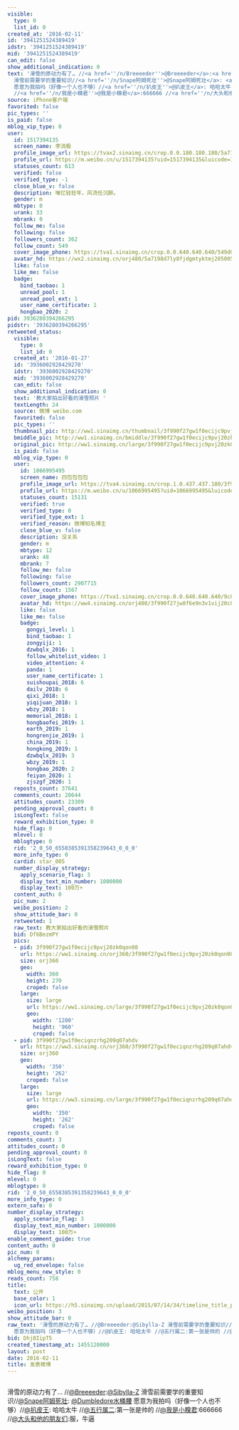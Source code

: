 ```yaml
---
visible:
  type: 0
  list_id: 0
created_at: '2016-02-11'
id: '3941251524389419'
idstr: '3941251524389419'
mid: '3941251524389419'
can_edit: false
show_additional_indication: 0
text: '滑雪的原动力有了… //<a href=''/n/Breeeeder''>@Breeeeder</a>:<a href=''/n/Sibylla-Z''>@Sibylla-Z</a>
  滑雪前需要学的重要知识//<a href=''/n/Snape阿姆死壮''>@Snape阿姆死壮</a>: <a href=''/n/Dumbledore水桶腰''>@Dumbledore水桶腰</a>
  愿意为我拍吗（好像一个人也不够）//<a href=''/n/扒皮王''>@扒皮王</a>: 哈哈太牛 //<a href=''/n/五行属二''>@五行属二</a>:第一张是帅的
  //<a href=''/n/我是小糗君''>@我是小糗君</a>:666666 //<a href=''/n/大头和他的朋友们''>@大头和他的朋友们</a>:服，牛逼'
source: iPhone客户端
favorited: false
pic_types: ''
is_paid: false
mblog_vip_type: 0
user:
  id: 1517394135
  screen_name: 李消极
  profile_image_url: https://tvax2.sinaimg.cn/crop.0.0.180.180.180/5a7198d7ly8fjdgmtyktmj20500500so.jpg?KID=imgbed,tva&Expires=1606399502&ssig=zHsrBiYTAN
  profile_url: https://m.weibo.cn/u/1517394135?uid=1517394135&luicode=10000011&lfid=2304131517394135_-_WEIBO_SECOND_PROFILE_WEIBO
  statuses_count: 613
  verified: false
  verified_type: -1
  close_blue_v: false
  description: 唯忆轻狂年，风流任沉醉。
  gender: m
  mbtype: 0
  urank: 33
  mbrank: 0
  follow_me: false
  following: false
  followers_count: 362
  follow_count: 549
  cover_image_phone: https://tva1.sinaimg.cn/crop.0.0.640.640.640/549d0121tw1egm1kjly3jj20hs0hsq4f.jpg
  avatar_hd: https://wx2.sinaimg.cn/orj480/5a7198d7ly8fjdgmtyktmj20500500so.jpg
  like: false
  like_me: false
  badge:
    bind_taobao: 1
    unread_pool: 1
    unread_pool_ext: 1
    user_name_certificate: 1
    hongbao_2020: 2
pid: 3936280394266295
pidstr: '3936280394266295'
retweeted_status:
  visible:
    type: 0
    list_id: 0
  created_at: '2016-01-27'
  id: '3936002928429270'
  idstr: '3936002928429270'
  mid: '3936002928429270'
  can_edit: false
  show_additional_indication: 0
  text: '教大家拍出好看的滑雪照片 '
  textLength: 24
  source: 微博 weibo.com
  favorited: false
  pic_types: ''
  thumbnail_pic: http://ww1.sinaimg.cn/thumbnail/3f990f27gw1f0ecijc9pvj20zk0qon08.jpg
  bmiddle_pic: http://ww1.sinaimg.cn/bmiddle/3f990f27gw1f0ecijc9pvj20zk0qon08.jpg
  original_pic: http://ww1.sinaimg.cn/large/3f990f27gw1f0ecijc9pvj20zk0qon08.jpg
  is_paid: false
  mblog_vip_type: 0
  user:
    id: 1066995495
    screen_name: 四包包包包
    profile_image_url: https://tva4.sinaimg.cn/crop.1.0.437.437.180/3f990f27jw8f6e9n3v1vij20c80c5q3x.jpg?KID=imgbed,tva&Expires=1606399502&ssig=WP1%2FrB1NzN
    profile_url: https://m.weibo.cn/u/1066995495?uid=1066995495&luicode=10000011&lfid=2304131517394135_-_WEIBO_SECOND_PROFILE_WEIBO
    statuses_count: 15131
    verified: true
    verified_type: 0
    verified_type_ext: 1
    verified_reason: 微博知名博主
    close_blue_v: false
    description: 没关系
    gender: m
    mbtype: 12
    urank: 48
    mbrank: 7
    follow_me: false
    following: false
    followers_count: 2907715
    follow_count: 1567
    cover_image_phone: https://tva1.sinaimg.cn/crop.0.0.640.640.640/9c836c2cjw1fabe3vyl03j20yi0yqwh7.jpg
    avatar_hd: https://ww4.sinaimg.cn/orj480/3f990f27jw8f6e9n3v1vij20c80c5q3x.jpg
    like: false
    like_me: false
    badge:
      gongyi_level: 1
      bind_taobao: 1
      zongyiji: 1
      dzwbqlx_2016: 1
      follow_whitelist_video: 1
      video_attention: 4
      panda: 1
      user_name_certificate: 1
      suishoupai_2018: 6
      dailv_2018: 6
      qixi_2018: 1
      yiqijuan_2018: 1
      wbzy_2018: 1
      memorial_2018: 1
      hongbaofei_2019: 1
      earth_2019: 1
      hongrenjie_2019: 1
      china_2019: 1
      hongkong_2019: 1
      dzwbqlx_2019: 3
      wbzy_2019: 1
      hongbao_2020: 2
      feiyan_2020: 1
      zjszgf_2020: 1
  reposts_count: 37641
  comments_count: 20644
  attitudes_count: 23309
  pending_approval_count: 0
  isLongText: false
  reward_exhibition_type: 0
  hide_flag: 0
  mlevel: 0
  mblogtype: 0
  rid: '2_0_50_6558385391358239643_0_0_0'
  more_info_type: 0
  cardid: star_005
  number_display_strategy:
    apply_scenario_flag: 3
    display_text_min_number: 1000000
    display_text: 100万+
  content_auth: 0
  pic_num: 2
  weibo_position: 2
  show_attitude_bar: 0
  retweeted: 1
  raw_text: 教大家拍出好看的滑雪照片 ​​​
  bid: Df6BezmPY
  pics:
  - pid: 3f990f27gw1f0ecijc9pvj20zk0qon08
    url: https://ww1.sinaimg.cn/orj360/3f990f27gw1f0ecijc9pvj20zk0qon08.jpg
    size: orj360
    geo:
      width: 360
      height: 270
      croped: false
    large:
      size: large
      url: https://ww1.sinaimg.cn/large/3f990f27gw1f0ecijc9pvj20zk0qon08.jpg
      geo:
        width: '1280'
        height: '960'
        croped: false
  - pid: 3f990f27gw1f0eciqnzrhg209q07ahdv
    url: https://ww3.sinaimg.cn/orj360/3f990f27gw1f0eciqnzrhg209q07ahdv.gif
    size: orj360
    geo:
      width: '350'
      height: '262'
      croped: false
    large:
      size: large
      url: https://ww3.sinaimg.cn/large/3f990f27gw1f0eciqnzrhg209q07ahdv.gif
      geo:
        width: '350'
        height: '262'
        croped: false
reposts_count: 0
comments_count: 3
attitudes_count: 0
pending_approval_count: 0
isLongText: false
reward_exhibition_type: 0
hide_flag: 0
mlevel: 0
mblogtype: 0
rid: '2_0_50_6558385391358239643_0_0_0'
more_info_type: 0
extern_safe: 0
number_display_strategy:
  apply_scenario_flag: 3
  display_text_min_number: 1000000
  display_text: 100万+
enable_comment_guide: true
content_auth: 0
pic_num: 0
alchemy_params:
  ug_red_envelope: false
mblog_menu_new_style: 0
reads_count: 758
title:
  text: 公开
  base_color: 1
  icon_url: https://h5.sinaimg.cn/upload/2015/07/14/34/timeline_title_public_default.png
weibo_position: 3
show_attitude_bar: 0
raw_text: '滑雪的原动力有了… //@Breeeeder:@Sibylla-Z 滑雪前需要学的重要知识//@Snape阿姆死壮: @Dumbledore水桶腰
  愿意为我拍吗（好像一个人也不够）//@扒皮王: 哈哈太牛 //@五行属二:第一张是帅的 //@我是小糗君:666666 //@大头和他的朋友们:服，牛逼'
bid: Dhj8IipT5
created_timestamp_at: 1455120000
layout: post
date: 2016-02-11
title: 发表微博
---
```


![]()

滑雪的原动力有了… //<a href='/n/Breeeeder'>@Breeeeder</a>:<a href='/n/Sibylla-Z'>@Sibylla-Z</a> 滑雪前需要学的重要知识//<a href='/n/Snape阿姆死壮'>@Snape阿姆死壮</a>: <a href='/n/Dumbledore水桶腰'>@Dumbledore水桶腰</a> 愿意为我拍吗（好像一个人也不够）//<a href='/n/扒皮王'>@扒皮王</a>: 哈哈太牛 //<a href='/n/五行属二'>@五行属二</a>:第一张是帅的 //<a href='/n/我是小糗君'>@我是小糗君</a>:666666 //<a href='/n/大头和他的朋友们'>@大头和他的朋友们</a>:服，牛逼

